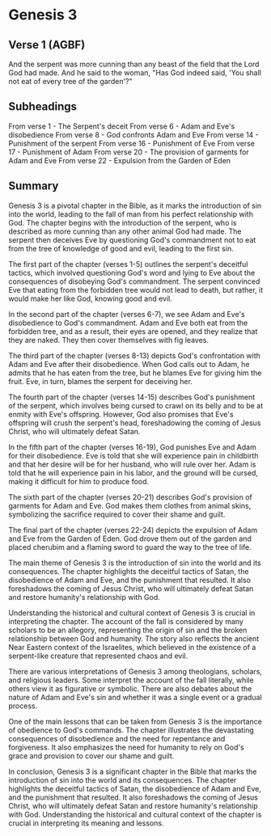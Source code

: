 # Genesis 3

## Verse 1 (AGBF)

And the serpent was more cunning than any beast of the field that the Lord God had made. And he said to the woman, "Has God indeed said, 'You shall not eat of every tree of the garden'?"

## Subheadings

From verse 1 - The Serpent's deceit
From verse 6 - Adam and Eve's disobedience
From verse 8 - God confronts Adam and Eve
From verse 14 - Punishment of the serpent
From verse 16 - Punishment of Eve
From verse 17 - Punishment of Adam
From verse 20 - The provision of garments for Adam and Eve
From verse 22 - Expulsion from the Garden of Eden

## Summary

Genesis 3 is a pivotal chapter in the Bible, as it marks the introduction of sin into the world, leading to the fall of man from his perfect relationship with God. The chapter begins with the introduction of the serpent, who is described as more cunning than any other animal God had made. The serpent then deceives Eve by questioning God's commandment not to eat from the tree of knowledge of good and evil, leading to the first sin.

The first part of the chapter (verses 1-5) outlines the serpent's deceitful tactics, which involved questioning God's word and lying to Eve about the consequences of disobeying God's commandment. The serpent convinced Eve that eating from the forbidden tree would not lead to death, but rather, it would make her like God, knowing good and evil.

In the second part of the chapter (verses 6-7), we see Adam and Eve's disobedience to God's commandment. Adam and Eve both eat from the forbidden tree, and as a result, their eyes are opened, and they realize that they are naked. They then cover themselves with fig leaves.

The third part of the chapter (verses 8-13) depicts God's confrontation with Adam and Eve after their disobedience. When God calls out to Adam, he admits that he has eaten from the tree, but he blames Eve for giving him the fruit. Eve, in turn, blames the serpent for deceiving her.

The fourth part of the chapter (verses 14-15) describes God's punishment of the serpent, which involves being cursed to crawl on its belly and to be at enmity with Eve's offspring. However, God also promises that Eve's offspring will crush the serpent's head, foreshadowing the coming of Jesus Christ, who will ultimately defeat Satan.

In the fifth part of the chapter (verses 16-19), God punishes Eve and Adam for their disobedience. Eve is told that she will experience pain in childbirth and that her desire will be for her husband, who will rule over her. Adam is told that he will experience pain in his labor, and the ground will be cursed, making it difficult for him to produce food.

The sixth part of the chapter (verses 20-21) describes God's provision of garments for Adam and Eve. God makes them clothes from animal skins, symbolizing the sacrifice required to cover their shame and guilt.

The final part of the chapter (verses 22-24) depicts the expulsion of Adam and Eve from the Garden of Eden. God drove them out of the garden and placed cherubim and a flaming sword to guard the way to the tree of life.

The main theme of Genesis 3 is the introduction of sin into the world and its consequences. The chapter highlights the deceitful tactics of Satan, the disobedience of Adam and Eve, and the punishment that resulted. It also foreshadows the coming of Jesus Christ, who will ultimately defeat Satan and restore humanity's relationship with God.

Understanding the historical and cultural context of Genesis 3 is crucial in interpreting the chapter. The account of the fall is considered by many scholars to be an allegory, representing the origin of sin and the broken relationship between God and humanity. The story also reflects the ancient Near Eastern context of the Israelites, which believed in the existence of a serpent-like creature that represented chaos and evil.

There are various interpretations of Genesis 3 among theologians, scholars, and religious leaders. Some interpret the account of the fall literally, while others view it as figurative or symbolic. There are also debates about the nature of Adam and Eve's sin and whether it was a single event or a gradual process.

One of the main lessons that can be taken from Genesis 3 is the importance of obedience to God's commands. The chapter illustrates the devastating consequences of disobedience and the need for repentance and forgiveness. It also emphasizes the need for humanity to rely on God's grace and provision to cover our shame and guilt.

In conclusion, Genesis 3 is a significant chapter in the Bible that marks the introduction of sin into the world and its consequences. The chapter highlights the deceitful tactics of Satan, the disobedience of Adam and Eve, and the punishment that resulted. It also foreshadows the coming of Jesus Christ, who will ultimately defeat Satan and restore humanity's relationship with God. Understanding the historical and cultural context of the chapter is crucial in interpreting its meaning and lessons.